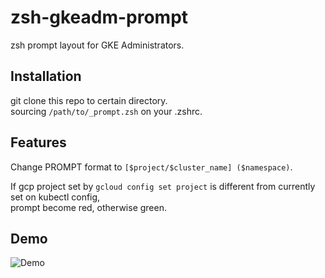 # zsh-gkeadm-prompt

zsh prompt layout for GKE Administrators.

## Installation

git clone this repo to certain directory.  
sourcing `/path/to/_prompt.zsh` on your .zshrc.

## Features

Change PROMPT format to `[$project/$cluster_name] ($namespace)`.  

If gcp project set by `gcloud config set project` is different from currently set on kubectl config,   
prompt become red, otherwise green.

## Demo

![Demo](https://github.com/katsew/zsh-gkeadm-prompt/blob/master/prompt.gif)
      
